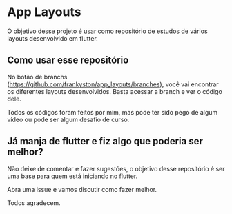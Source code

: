 # App Layouts

O objetivo desse projeto é usar como repositório de estudos de vários layouts desenvolvido em flutter.

## Como usar esse repositório

No botão de branchs (https://github.com/frankyston/app_layouts/branches), você vai encontrar os diferentes layouts desenvolvidos. Basta acessar a branch e ver o código dele.

Todos os códigos foram feitos por mim, mas pode ter sido pego de algum vídeo ou pode ser algum desafio de curso.

## Já manja de flutter e fiz algo que poderia ser melhor?

Não deixe de comentar e fazer sugestões, o objetivo desse repositório é ser uma base para quem está iniciando no flutter.

Abra uma issue e vamos discutir como fazer melhor.

Todos agradecem.
